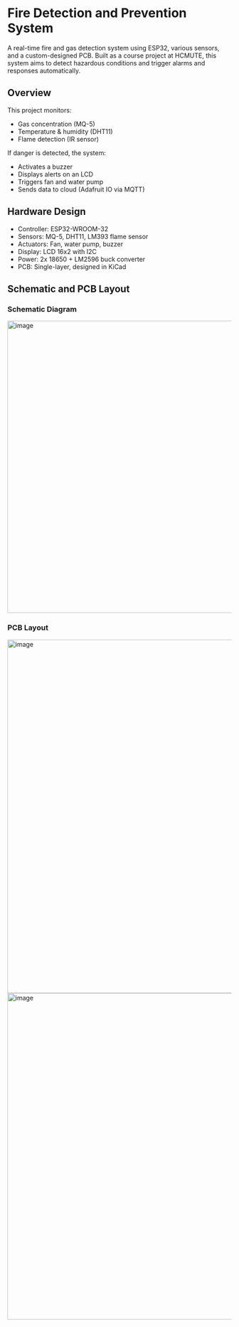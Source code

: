 # Fire Detection and Prevention System

A real-time fire and gas detection system using ESP32, various sensors, and a custom-designed PCB. Built as a course project at HCMUTE, this system aims to detect hazardous conditions and trigger alarms and responses automatically.

## Overview

This project monitors:
- Gas concentration (MQ-5)
- Temperature & humidity (DHT11)
- Flame detection (IR sensor)

If danger is detected, the system:
- Activates a buzzer
- Displays alerts on an LCD
- Triggers fan and water pump
- Sends data to cloud (Adafruit IO via MQTT)

## Hardware Design

- Controller: ESP32-WROOM-32  
- Sensors: MQ-5, DHT11, LM393 flame sensor  
- Actuators: Fan, water pump, buzzer  
- Display: LCD 16x2 with I2C  
- Power: 2x 18650 + LM2596 buck converter  
- PCB: Single-layer, designed in KiCad

## Schematic and PCB Layout

### Schematic Diagram

<img width="1433" height="657" alt="image" src="https://github.com/user-attachments/assets/64ef14bc-3c6b-4761-894a-3218624ba9f8" />


### PCB Layout

<img width="788" height="795" alt="image" src="https://github.com/user-attachments/assets/75b89a89-03fa-4bdd-ba57-88c444c91ed0" />

<img width="780" height="734" alt="image" src="https://github.com/user-attachments/assets/d0054280-d217-4645-81d0-582601c932f6" />





